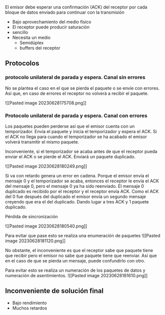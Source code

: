 El emisor debe esperar una confirmación (ACK) del receptor por cada bloque de datos enviado para continuar con la transmisión 
- Bajo aprovechamiento del medio físico
- El receptor puede producir saturación
- sencillo
- Necesita un medio 
	- Semidúplex 
	- buffers del receptor 

## Protocolos 

### protocolo unilateral de parada y espera. Canal sin errores

No se plantea el caso en el que se pierda el paquete o se envíe con errores. Así que, en caso de errores el receptor no volverá a recibir el paquete.

![[Pasted image 20230628175708.png]]


### Protocolo unilateral de parada y espera. Canal con errores

Los paquetes pueden perderse así que el emisor cuenta con un temporizador. Envía el paquete y inicia el temporizador y espera el ACK. Si el ACK no llega para cuando el temporizador se ha acabado el emisor volverá transmitir el mismo paquete.

Inconveniente, si el temporizador se acaba antes de que el receptor pueda enviar el ACK o se pierde el ACK. Enviará un paquete duplicado.

![[Pasted image 20230628180249.png]]

Si va con retardo genera un error en cadena. Porque el emisor envía el mensaje 0 y el temporizador se acaba, entonces el receptor le envía el ACK del mensaje 0, pero el mensaje 0 ya ha sido reenviado. El mensaje 0 duplicado es recibido por el receptor y el receptor envía ACK. Como el ACK del 0 fue después del duplicado el emisor envía un segundo mensaje creyendo que era el del duplicado. Dando lugar a tres ACK y 1 paquete duplicado.

Pérdida de sincronización

![[Pasted image 20230628180540.png]]

Para evitar que pase esto se realiza una enumeración de paquetes
![[Pasted image 20230628181120.png]]

No obstante, el inconveniente es que el receptor sabe que paquete tiene que recibir pero el emisor no sabe que paquete tiene que reenviar. Así que en el caso de que se pierda un mensaje, puede confundirlo con otro.

Para evitar esto se realiza un numeración de los paquetes de datos y numeración de asentimientos. 
![[Pasted image 20230628181610.png]]

## Inconveniente de solución final 
- Bajo rendimiento 
- Muchos retardos